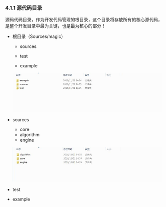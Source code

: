 ###                                                                                                                                                                                                                                                                                                                                                                                                                                                                                                                                                                                                                                                                                                                                                                                                                                                                                                                                                                                                                                                                                                                                                                                                                                                                                                                                                                                                                                                                                                                                                                                                                                                                                                                                                                                                                                                                                                                                                                                                                                                                                                                                  4.1.1 源代码目录

源码代码目录，作为开发代码管理的根目录，这个目录将存放所有的核心源代码，是整个开发目录中最为关键，也是最为核心的部分！

* 根目录（Sources\/magic）

  * sources

  * test

  * example


  ![](/assets/magic.jpg)
* sources
  * core
  * algorithm
  * engine

  ![](/assets/magic_sources.jpg)
* test

* example

